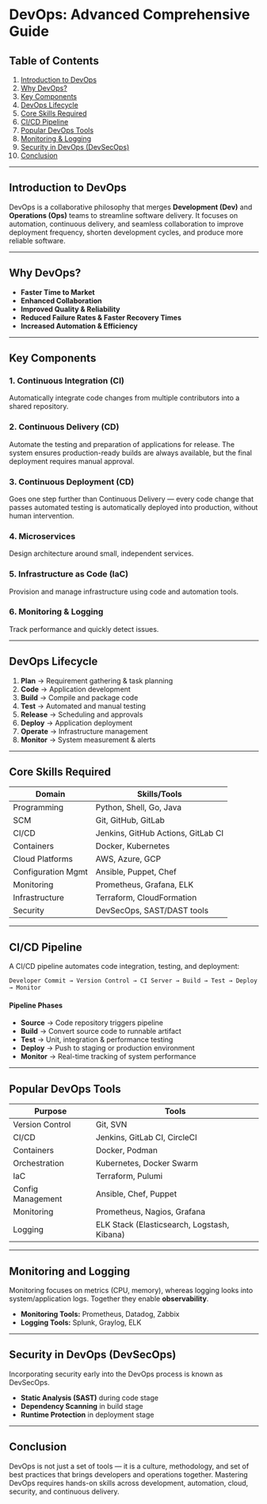 # DevOps: Advanced Comprehensive Guide

## Table of Contents
1. [Introduction to DevOps](#introduction-to-devops)
2. [Why DevOps?](#why-devops)
3. [Key Components](#key-components)
4. [DevOps Lifecycle](#devops-lifecycle)
5. [Core Skills Required](#core-skills-required)
6. [CI/CD Pipeline](#cicd-pipeline)
7. [Popular DevOps Tools](#popular-devops-tools)
8. [Monitoring & Logging](#monitoring-and-logging)
9. [Security in DevOps (DevSecOps)](#security-in-devops-devsecops)
10. [Conclusion](#conclusion)

---

## Introduction to DevOps
DevOps is a collaborative philosophy that merges **Development (Dev)** and **Operations (Ops)** teams to streamline software delivery. It focuses on automation, continuous delivery, and seamless collaboration to improve deployment frequency, shorten development cycles, and produce more reliable software.

---

## Why DevOps?
- **Faster Time to Market**
- **Enhanced Collaboration**
- **Improved Quality & Reliability**
- **Reduced Failure Rates & Faster Recovery Times**
- **Increased Automation & Efficiency**

---

## Key Components
### 1. Continuous Integration (CI)
Automatically integrate code changes from multiple contributors into a shared repository.

### 2. Continuous Delivery (CD)
Automate the testing and preparation of applications for release. The system ensures production-ready builds are always available, but the final deployment requires manual approval.

### 3. Continuous Deployment (CD)
Goes one step further than Continuous Delivery — every code change that passes automated testing is automatically deployed into production, without human intervention.

### 4. Microservices
Design architecture around small, independent services.

### 5. Infrastructure as Code (IaC)
Provision and manage infrastructure using code and automation tools.

### 6. Monitoring & Logging
Track performance and quickly detect issues.

---

## DevOps Lifecycle
1. **Plan** → Requirement gathering & task planning
2. **Code** → Application development
3. **Build** → Compile and package code
4. **Test** → Automated and manual testing
5. **Release** → Scheduling and approvals
6. **Deploy** → Application deployment
7. **Operate** → Infrastructure management
8. **Monitor** → System measurement & alerts

---

## Core Skills Required
| Domain              | Skills/Tools                                     |
|---------------------|--------------------------------------------------|
| Programming         | Python, Shell, Go, Java                           |
| SCM                | Git, GitHub, GitLab                                |
| CI/CD               | Jenkins, GitHub Actions, GitLab CI                |
| Containers          | Docker, Kubernetes                                |
| Cloud Platforms     | AWS, Azure, GCP                                   |
| Configuration Mgmt  | Ansible, Puppet, Chef                              |
| Monitoring          | Prometheus, Grafana, ELK                           |
| Infrastructure      | Terraform, CloudFormation                          |
| Security            | DevSecOps, SAST/DAST tools                         |

---

## CI/CD Pipeline
A CI/CD pipeline automates code integration, testing, and deployment:

```
Developer Commit → Version Control → CI Server → Build → Test → Deploy → Monitor
```

#### Pipeline Phases
- **Source** → Code repository triggers pipeline
- **Build** → Convert source code to runnable artifact
- **Test** → Unit, integration & performance testing
- **Deploy** → Push to staging or production environment
- **Monitor** → Real-time tracking of system performance

---

## Popular DevOps Tools
| Purpose                | Tools                                    |
|------------------------|------------------------------------------|
| Version Control        | Git, SVN                                  |
| CI/CD                 | Jenkins, GitLab CI, CircleCI              |
| Containers            | Docker, Podman                            |
| Orchestration         | Kubernetes, Docker Swarm                  |
| IaC                   | Terraform, Pulumi                         |
| Config Management     | Ansible, Chef, Puppet                     |
| Monitoring            | Prometheus, Nagios, Grafana               |
| Logging              | ELK Stack (Elasticsearch, Logstash, Kibana)|

---

## Monitoring and Logging
Monitoring focuses on metrics (CPU, memory), whereas logging looks into system/application logs. Together they enable **observability**.

- **Monitoring Tools:** Prometheus, Datadog, Zabbix
- **Logging Tools:** Splunk, Graylog, ELK

---

## Security in DevOps (DevSecOps)
Incorporating security early into the DevOps process is known as DevSecOps.
- **Static Analysis (SAST)** during code stage
- **Dependency Scanning** in build stage
- **Runtime Protection** in deployment stage

---

## Conclusion
DevOps is not just a set of tools — it is a culture, methodology, and set of best practices that brings developers and operations together. Mastering DevOps requires hands-on skills across development, automation, cloud, security, and continuous delivery.

